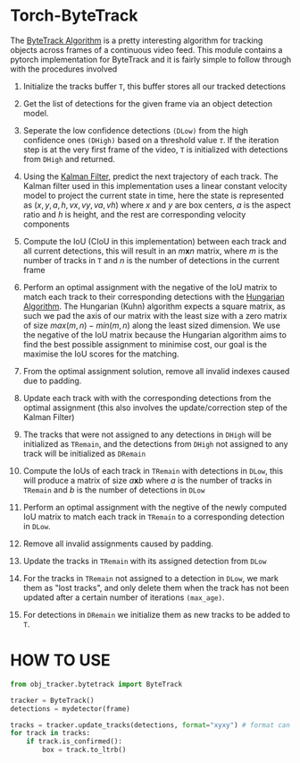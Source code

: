 # Torch-ByteTrack

The [ByteTrack Algorithm](https://arxiv.org/pdf/2110.06864) is a pretty interesting algorithm for tracking objects across frames of a continuous video feed. This module contains a pytorch implementation for ByteTrack and it is fairly simple to follow through with the procedures involved

1. Initialize the tracks buffer `T`, this buffer stores all our tracked detections

2. Get the list of detections for the given frame via an object detection model.

3. Seperate the low confidence detections `(DLow)` from the high confidence ones `(DHigh)` based on a threshold value $\tau$. If the iteration step is at the very first frame of the video, `T` is initialized with detections from `DHigh` and returned.

4. Using the [Kalman Filter](https://en.wikipedia.org/wiki/Kalman_filter), predict the next trajectory of each track. The Kalman filter used in this implementation uses a linear constant velocity model to project the current state in time, here the state is represented as $(x, y, a, h, vx, vy, va, vh)$ where $x$ and $y$ are box centers, $a$ is the aspect ratio and $h$ is height, and the rest are corresponding velocity components

5. Compute the IoU (CIoU in this implementation) between each track and all current detections, this will result in an $m \mathbf{x} n$ matrix, where $m$ is the number of tracks in `T` and $n$ is the number of detections in the current frame

6. Perform an optimal assignment with the negative of the IoU matrix to match each track to their corresponding detections with the [Hungarian Algorithm](https://en.wikipedia.org/wiki/Hungarian_algorithm). The Hungarian (Kuhn) algorithm expects a square matrix, as such we pad the axis of our matrix with the least size with a zero matrix of size $max(m, n) - min(m, n)$ along the least sized dimension. We use the negative of the IoU matrix because the Hungarian algorithm aims to find the best possible assignment to minimise cost, our goal is the maximise the IoU scores for the matching.

7. From the optimal assignment solution, remove all invalid indexes caused due to padding.

8. Update each track with with the corresponding detections from the optimal assignment (this also involves the update/correction step of the Kalman Filter)

9. The tracks that were not assigned to any detections in `DHigh` will be initialized as `TRemain`, and the detections from `DHigh` not assigned to any track will be initialized as `DRemain`

10. Compute the IoUs of each track in `TRemain` with detections in `DLow`, this will produce a matrix of size $a \mathbf{x} b$ where $a$ is the number of tracks in `TRemain` and $b$ is the number of detections in `DLow`

11. Perform an optimal assignment with the negtive of the newly computed IoU matrix to match each track in `TRemain` to a corresponding detection in `DLow`. 

12. Remove all invalid assignments caused by padding.

13. Update the tracks in `TRemain` with its assigned detection from `DLow`

14. For the tracks in `TRemain` not assigned to a detection in `DLow`, we mark them as "lost tracks", and only delete them when the track has not been updated after a certain number of iterations `(max_age)`.

15. For detections in `DRemain` we initialize them as new tracks to be added to `T`.

# HOW TO USE
```python
from obj_tracker.bytetrack import ByteTrack

tracker = ByteTrack()
detections = mydetector(frame)

tracks = tracker.update_tracks(detections, format="xyxy") # format can be xywh or xyxy
for track in tracks:
    if track.is_confirmed():
        box = track.to_ltrb()
```